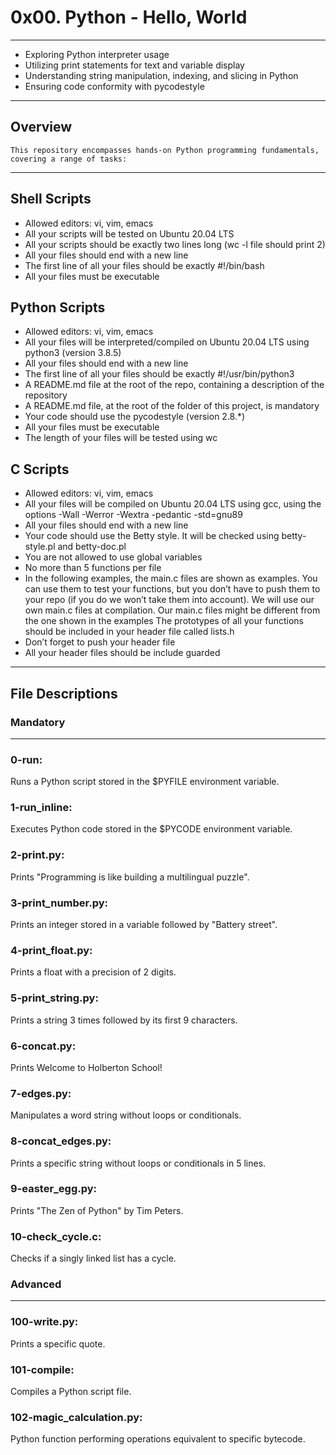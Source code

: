 # 0x00. Python - Hello, World
---
 - Exploring Python interpreter usage
 - Utilizing print statements for text and variable display
 - Understanding string manipulation, indexing, and slicing in Python
 - Ensuring code conformity with pycodestyle
---
## Overview
    This repository encompasses hands-on Python programming fundamentals, covering a range of tasks:
---
## Shell Scripts
 - Allowed editors: vi, vim, emacs
 - All your scripts will be tested on Ubuntu 20.04 LTS
 - All your scripts should be exactly two lines long (wc -l file should print 2)
 - All your files should end with a new line
 - The first line of all your files should be exactly #!/bin/bash
 - All your files must be executable
## Python Scripts
 - Allowed editors: vi, vim, emacs
 - All your files will be interpreted/compiled on Ubuntu 20.04 LTS using python3 (version 3.8.5)
 - All your files should end with a new line
 - The first line of all your files should be exactly #!/usr/bin/python3
 - A README.md file at the root of the repo, containing a description of the repository
 - A README.md file, at the root of the folder of this project, is mandatory
 - Your code should use the pycodestyle (version 2.8.*)
 - All your files must be executable
 - The length of your files will be tested using wc
## C Scripts
 - Allowed editors: vi, vim, emacs
 - All your files will be compiled on Ubuntu 20.04 LTS using gcc, using the options -Wall -Werror -Wextra -pedantic -std=gnu89
 - All your files should end with a new line
 - Your code should use the Betty style. It will be checked using betty-style.pl and betty-doc.pl
 - You are not allowed to use global variables
 - No more than 5 functions per file
 - In the following examples, the main.c files are shown as examples. You can use them to test your functions, but you don’t have to push them to your repo (if you do we won’t take them into account). We will use our own main.c files at compilation. Our main.c files might be different from the one shown in the examples
The prototypes of all your functions should be included in your header file called lists.h
 - Don’t forget to push your header file
 - All your header files should be include guarded
---
## File Descriptions
### Mandatory

---

### 0-run:
 Runs a Python script stored in the $PYFILE environment variable.
### 1-run_inline:
Executes Python code stored in the $PYCODE environment variable.
### 2-print.py:
Prints "Programming is like building a multilingual puzzle".
### 3-print_number.py:
Prints an integer stored in a variable followed by "Battery street".
### 4-print_float.py:
Prints a float with a precision of 2 digits.
### 5-print_string.py:
Prints a string 3 times followed by its first 9 characters.
### 6-concat.py:
Prints Welcome to Holberton School!
### 7-edges.py:
Manipulates a word string without loops or conditionals.
### 8-concat_edges.py:
Prints a specific string without loops or conditionals in 5 lines.
### 9-easter_egg.py:
Prints "The Zen of Python" by Tim Peters.
### 10-check_cycle.c:
Checks if a singly linked list has a cycle.
### Advanced

---

### 100-write.py:
 Prints a specific quote.
### 101-compile:
 Compiles a Python script file.
### 102-magic_calculation.py:
 Python function performing operations equivalent to specific bytecode.
